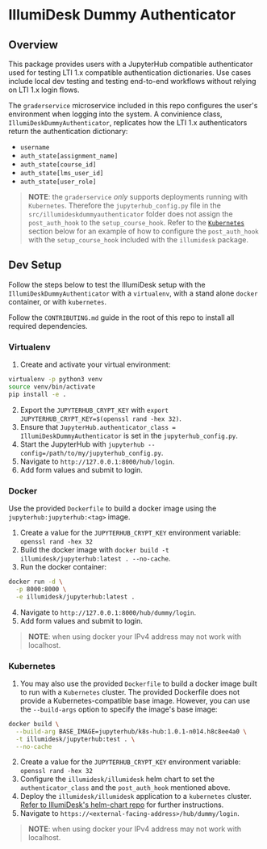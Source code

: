 # IllumiDesk Dummy Authenticator

## Overview

This package provides users with a JupyterHub compatible authenticator used for testing LTI 1.x compatible
authentication dictionaries. Use cases include local dev testing and testing end-to-end workflows without relying on
LTI 1.x login flows.

The `graderservice` microservice included in this repo configures the user's environment when logging into the system. A convinience class, `IllumiDeskDummyAuthenticator`, replicates how the LTI 1.x authenticators return the authentication dictionary:

- `username`
- `auth_state[assignment_name]`
- `auth_state[course_id]`
- `auth_state[lms_user_id]`
- `auth_state[user_role]`

> **NOTE**: the `graderservice` _only_ supports deployments running with `Kubernetes`. Therefore the `jupyterhub_config.py` file in the `src/illumideskdummyauthenticator` folder does not assign the `post_auth_hook` to the `setup_course_hook`. Refer to the [`Kubernetes`](#kubernetes) section below for an example of how to configure the `post_auth_hook` with the `setup_course_hook` included with the `illumidesk` package.

## Dev Setup

Follow the steps below to test the IllumiDesk setup with the `IllumiDeskDummyAuthenticator` with a `virtualenv`, with a stand alone `docker` container, or with `kubernetes`.

Follow the `CONTRIBUTING.md` guide in the root of this repo to install all required dependencies.

### Virtualenv

1. Create and activate your virtual environment:

```bash
virtualenv -p python3 venv
source venv/bin/activate
pip install -e .
```

2. Export the `JUPYTERHUB_CRYPT_KEY` with `export JUPYTERHUB_CRYPT_KEY=$(openssl rand -hex 32)`.
3. Ensure that `JupyterHub.authenticator_class = IllumiDeskDummyAuthenticator` is set in the `jupyterhub_config.py`.
4. Start the JupyterHub with `jupyterhub --config=/path/to/my/jupyterhub_config.py`.
5. Navigate to `http://127.0.0.1:8000/hub/login`.
6. Add form values and submit to login.

### Docker

Use the provided `Dockerfile` to build a docker image using the `jupyterhub:jupyterhub:<tag>` image.

1. Create a value for the `JUPYTERHUB_CRYPT_KEY` environment variable: `openssl rand -hex 32`
2. Build the docker image with `docker build -t illumidesk/jupyterhub:latest . --no-cache`.
3. Run the docker container:

```bash
docker run -d \
  -p 8000:8000 \
  -e illumidesk/jupyterhub:latest .
```

4. Navigate to `http://127.0.0.1:8000/hub/dummy/login`.
5. Add form values and submit to login.

> **NOTE**: when using docker your IPv4 address may not work with localhost.

### Kubernetes

1. You may also use the provided `Dockerfile` to build a docker image built to run with a `Kubernetes` cluster. The provided Dockerfile does not provide a Kubernetes-compatible base image. However, you can use the `--build-args` option to specify the image's base image:

```bash
docker build \
  --build-arg BASE_IMAGE=jupyterhub/k8s-hub:1.0.1-n014.h8c8ee4a0 \
  -t illumidesk/jupyterhub:test . \
  --no-cache
```

2. Create a value for the `JUPYTERHUB_CRYPT_KEY` environment variable: `openssl rand -hex 32`
3. Configure the `illumidesk/illumidesk` helm chart to set the `authenticator_class` and the `post_auth_hook` mentioned above.
4. Deploy the `illumidesk/illumidesk` application to a `kubernetes` cluster. [Refer to IllumiDesk's helm-chart repo](https://github.com/illumidesk/helm-chart) for further instructions.
5. Navigate to `https://<external-facing-address>/hub/dummy/login`.

> **NOTE**: when using docker your IPv4 address may not work with localhost.